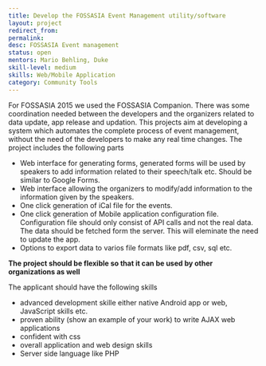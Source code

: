 ```yaml
---
title: Develop the FOSSASIA Event Management utility/software
layout: project
redirect_from: 
permalink: 
desc: FOSSASIA Event management
status: open
mentors: Mario Behling, Duke
skill-level: medium
skills: Web/Mobile Application
category: Community Tools
---
```


For FOSSASIA 2015 we used the FOSSASIA Companion. There was some coordination needed between the developers and the organizers related to data update, app release and updation. This projects aim at developing a system which automates the complete process of event management, without the need of the developers to make any real time changes. The project includes the following parts
- Web interface for generating forms, generated forms will be used by speakers to add information related to their speech/talk etc. Should be similar to Google Forms.
- Web interface allowing the organizers to modify/add information to the information given by the speakers.
- One click generation of iCal file for the events.
- One click generation of Mobile application configuration file. Configuration file should only consist of API calls and not the real data. The data should be fetched form the server. This will eleminate the need to update the app.
- Options to export data to varios file formats like pdf, csv, sql etc.

**The project should be flexible so that it can be used by other organizations as well**

The applicant should have the following skills
- advanced development skille either native Android app or web, JavaScript skills etc.
- proven ability (show an example of your work) to write AJAX web applications
- confident with css
- overall application and web design skills
- Server side language like PHP

